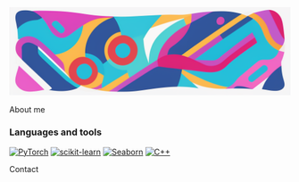 ![Header](https://github.com/holopyolo/holopyolo/blob/main/oh1.png)

About me

### Languages and tools
[![PyTorch](https://img.shields.io/badge/PyTorch-red?style=for-the-badge&logo=pytorch)](https://pytorch.org/)
[![scikit-learn](https://img.shields.io/badge/scikit-blue?style=for-the-badge&logo=scikit-learn)](https://scikit-learn.org/stable/)
[![Seaborn](https://img.shields.io/badge/Seaborn-yellowgreen?style=for-the-badge&logo=seaborn)](https://seaborn.pydata.org/)
[![C++](https://img.shields.io/badge/C%2B%2B-orange?style=for-the-badge&logo=c++)](https://en.cppreference.com/w/cpp/compiler_support)

Contact
